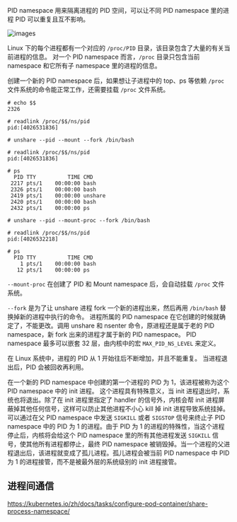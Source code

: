 PID namespace 用来隔离进程的 PID 空间，可以让不同 PID namespace 里的进程 PID 可以重复且互不影响。

![images](http://70data.net/upload/kubernetes/286774-a736076226eb26ab.png)

Linux 下的每个进程都有一个对应的 `/proc/PID` 目录，该目录包含了大量的有关当前进程的信息。
对一个 PID namespace 而言，`/proc` 目录只包含当前 namespace 和它所有子 namespace 里的进程的信息。

创建一个新的 PID namespace 后，如果想让子进程中的 top、ps 等依赖 `/proc` 文件系统的命令能正常工作，还需要挂载 `/proc` 文件系统。

```
# echo $$
2326

# readlink /proc/$$/ns/pid
pid:[4026531836]

# unshare --pid --mount --fork /bin/bash

# readlink /proc/$$/ns/pid
pid:[4026531836]

# ps
  PID TTY          TIME CMD
 2217 pts/1    00:00:00 bash
 2326 pts/1    00:00:00 bash
 2419 pts/1    00:00:00 unshare
 2420 pts/1    00:00:00 bash
 2432 pts/1    00:00:00 ps

# unshare --pid --mount-proc --fork /bin/bash

# readlink /proc/$$/ns/pid
pid:[4026532218]

# ps
  PID TTY          TIME CMD
    1 pts/1    00:00:00 bash
   12 pts/1    00:00:00 ps
```

`--mount-proc` 在创建了 PID 和 Mount namespace 后，会自动挂载 `/proc` 文件系统。

`--fork` 是为了让 unshare 进程 fork 一个新的进程出来，然后再用 `/bin/bash` 替换掉新的进程中执行的命令。
进程所属的 PID namespace 在它创建的时候就确定了，不能更改。调用 unshare 和 nsenter 命令，原进程还是属于老的 PID namespace，新 fork 出来的进程才属于新的 PID namespace。
PID namespace 最多可以嵌套 32 层，由内核中的宏 `MAX_PID_NS_LEVEL` 来定义。

在 Linux 系统中，进程的 PID 从 1 开始往后不断增加，并且不能重复。
当进程退出后，PID 会被回收再利用。

在一个新的 PID namespace 中创建的第一个进程的 PID 为 1，该进程被称为这个 PID namespace 中的 init 进程。
这个进程具有特殊意义，当 init 进程退出时，系统也将退出。除了在 init 进程里指定了 handler 的信号外，内核会帮 init 进程屏蔽掉其他任何信号，这样可以防止其他进程不小心 kill 掉 init 进程导致系统挂掉。
可以通过在父 PID namespace 中发送 `SIGKILL` 或者 `SIGSTOP` 信号来终止子 PID namespace 中的 PID 为 1 的进程。由于 PID 为 1 的进程的特殊性，当这个进程停止后，内核将会给这个 PID namespace 里的所有其他进程发送 `SIGKILL` 信号，使其他所有进程都停止，最终 PID namespace 被销毁掉。当一个进程的父进程退出后，该进程就变成了孤儿进程。孤儿进程会被当前 PID namespace 中 PID 为 1 的进程接管，而不是被最外层的系统级别的 init 进程接管。

## 进程间通信

https://kubernetes.io/zh/docs/tasks/configure-pod-container/share-process-namespace/
